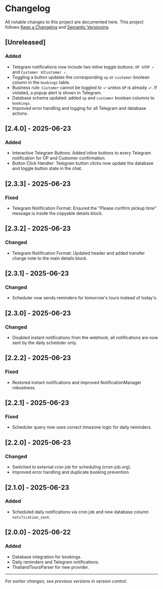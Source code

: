 # Changelog

All notable changes to this project are documented here. This project follows [Keep a Changelog](https://keepachangelog.com/en/1.0.0/) and [Semantic Versioning](https://semver.org/spec/v2.0.0.html).

## [Unreleased]
### Added
- Telegram notifications now include two inline toggle buttons: `OP X`/`OP ✓` and `Customer X`/`Customer ✓`.
- Toggling a button updates the corresponding `op` or `customer` boolean column in the `bookings` table.
- Business rule: `Customer` cannot be toggled to ✓ unless `OP` is already ✓. If violated, a popup alert is shown in Telegram.
- Database schema updated: added `op` and `customer` boolean columns to `bookings`.
- Improved error handling and logging for all Telegram and database actions.

## [2.4.0] - 2025-06-23
### Added
- Interactive Telegram Buttons: Added inline buttons to every Telegram notification for OP and Customer confirmation.
- Button Click Handler: Telegram button clicks now update the database and toggle button state in the chat.

## [2.3.3] - 2025-06-23
### Fixed
- Telegram Notification Format: Ensured the "Please confirm pickup time" message is inside the copyable details block.

## [2.3.2] - 2025-06-23
### Changed
- Telegram Notification Format: Updated header and added transfer charge note to the main details block.

## [2.3.1] - 2025-06-23
### Changed
- Scheduler now sends reminders for tomorrow's tours instead of today's.

## [2.3.0] - 2025-06-23
### Changed
- Disabled instant notifications from the webhook; all notifications are now sent by the daily scheduler only.

## [2.2.2] - 2025-06-23
### Fixed
- Restored instant notifications and improved NotificationManager robustness.

## [2.2.1] - 2025-06-23
### Fixed
- Scheduler query now uses correct timezone logic for daily reminders.

## [2.2.0] - 2025-06-23
### Changed
- Switched to external cron job for scheduling (cron-job.org).
- Improved error handling and duplicate booking prevention.

## [2.1.0] - 2025-06-23
### Added
- Scheduled daily notifications via cron job and new database column `notification_sent`.

## [2.0.0] - 2025-06-22
### Added
- Database integration for bookings.
- Daily reminders and Telegram notifications.
- ThailandToursParser for new provider.

---

*For earlier changes, see previous versions in version control.*